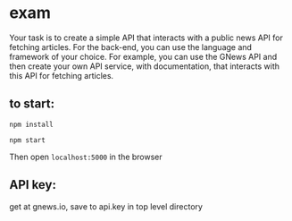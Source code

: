 # exam
Your task is to create a simple API that interacts with a public news API for fetching articles. For the back-end, you can use the language and framework of your choice. For example, you can use the GNews API and then create your own API service, with documentation, that interacts with this API for fetching articles.

## to start:

`npm install`

`npm start`

Then open `localhost:5000` in the browser

## API key: 
get at gnews.io, save to api.key in top level directory
